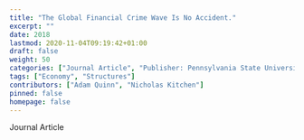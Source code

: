 ```yaml
---
title: "The Global Financial Crime Wave Is No Accident."
excerpt: ""
date: 2018
lastmod: 2020-11-04T09:19:42+01:00
draft: false
weight: 50
categories: ["Journal Article", "Publisher: Pennsylvania State University Press", "Journal: Open Democracy"]
tags: ["Economy", "Structures"]
contributors: ["Adam Quinn", "Nicholas Kitchen"]
pinned: false
homepage: false
---
```


Journal Article
